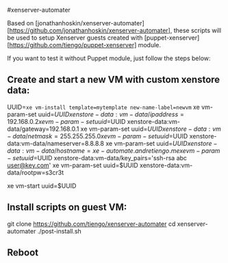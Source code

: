 #xenserver-automater

Based on [jonathanhoskin/xenserver-automater][https://github.com/jonathanhoskin/xenserver-automater], these scripts will be used to setup Xenserver guests created with [puppet-xenserver][https://github.com/tiengo/puppet-xenserver] module.

If you want to test it without Puppet module, just follow the steps below:

## Create and start a new VM with custom xenstore data:
  UUID=`xe vm-install template=mytemplate new-name-label=newvm`
  xe vm-param-set uuid=$UUID xenstore-data:vm-data/ipaddress=192.168.0.2
  xe vm-param-set uuid=$UUID xenstore-data:vm-data/gateway=192.168.0.1
  xe vm-param-set uuid=$UUID xenstore-data:vm-data/netmask=255.255.255.0
  xe vm-param-set uuid=$UUID xenstore-data:vm-data/nameserver=8.8.8.8
  xe vm-param-set uuid=$UUID xenstore-data:vm-data/hostname=xe-automate.andretiengo.me
  xe vm-param-set uuid=$UUID xenstore-data:vm-data/key_pairs='ssh-rsa abc user@key.com'
  xe vm-param-set uuid=$UUID xenstore-data:vm-data/rootpw=s3cr3t

  xe vm-start uuid=$UUID

## Install scripts on guest VM:

git clone https://github.com/tiengo/xenserver-automater
cd xenserver-automater
./post-install.sh

## Reboot
